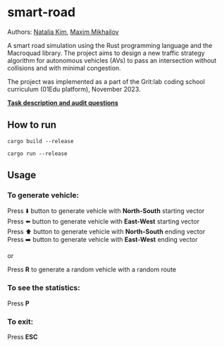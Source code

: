# smart-road
Authors: [Natalia Kim](https://github.com/nattikim), [Maxim Mikhailov](https://github.com/maximihajlov)

A smart road simulation using the Rust programming language and the Macroquad library. 
The project aims to design a new traffic strategy algorithm for autonomous vehicles (AVs) 
to pass an intersection without collisions and with minimal congestion.

The project was implemented as a part of the Grit:lab coding school curriculum (01Edu platform), November 2023.

**[Task description and audit questions](https://github.com/01-edu/public/tree/master/subjects/smart-road)**

## How to run

`cargo build --release`

`cargo run --release`

## Usage

### To generate vehicle:

Press ⬇️ button to generate vehicle with **North-South** starting vector\
Press ⬅️ button to generate vehicle with **East-West** starting vector\
Press ⬆️ button to generate vehicle with **North-South** ending vector\
Press ➡️ button to generate vehicle with **East-West** ending vector

or 

Press **R** to generate a random vehicle with a random route

### To see the statistics:

Press **P** 

### To exit:

Press **ESC**
